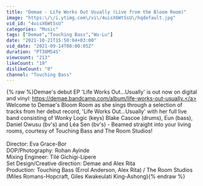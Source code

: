 ```yaml
---
title: "Demae - Life Works Out Usually (Live from the Bloom Room)"
image: "https:\/\/i.ytimg.com\/vi\/4uisX6WtSsU\/hqdefault.jpg"
vid_id: "4uisX6WtSsU"
categories: "Music"
tags: ["Demae","Touching Bass","Wu-Lu"]
date: "2021-10-21T15:50:04+03:00"
vid_date: "2021-09-14T08:00:05Z"
duration: "PT38M54S"
viewcount: "213"
likeCount: "19"
dislikeCount: "0"
channel: "Touching Bass"
---
```

{% raw %}Demae's debut EP 'Life Works Out...Usually' is out now on digital and vinyl: <a rel="nofollow" target="blank" href="https://demae.bandcamp.com/album/life-works-out-usually.">https://demae.bandcamp.com/album/life-works-out-usually.</a><br />Welcome to Demae's Bloom Room as she sings through a selection of tracks from her debut record, 'Life Works Out...Usually' with her full live band consisting of Wonky Logic (keys) Blake Cascoe (drums), Eun (bass), Daniel Owusu (bv's) and Léa Sen (bv's) - Beamed straight into your living rooms, courtesy of Touching Bass and The Room Studios!<br /><br />Director: Eva Grace-Bor<br />DOP/Photography: Rohan Ayinde<br />Mixing Engineer: Tilé Gichigi-Lipere<br />Set Design/Creative direction: Demae and Alex Rita<br />Production: Touching Bass (Errol Anderson, Alex Rita) / The Room Studios (Miles Romans-Hopcraft, Giles Kwakeulati King-Ashong){% endraw %}
